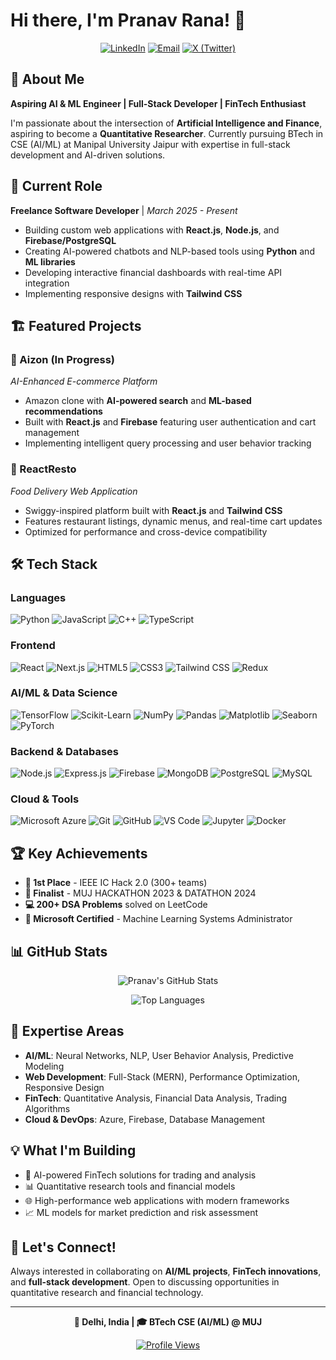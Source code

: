 # Hi there, I'm Pranav Rana! 👋

<div align="center">
  
[![LinkedIn](https://img.shields.io/badge/LinkedIn-0077B5?style=for-the-badge&logo=linkedin&logoColor=white)](https://www.linkedin.com/in/pranav-rana-141565213)
[![Email](https://img.shields.io/badge/Email-D14836?style=for-the-badge&logo=gmail&logoColor=white)](mailto:pranavrana366@gmail.com)
[![X (Twitter)](https://img.shields.io/badge/X-000000?style=for-the-badge&logo=x&logoColor=white)](https://x.com/PRanav77377)

</div>

## 🚀 About Me

**Aspiring AI & ML Engineer | Full-Stack Developer | FinTech Enthusiast**

I'm passionate about the intersection of **Artificial Intelligence and Finance**, aspiring to become a **Quantitative Researcher**. Currently pursuing BTech in CSE (AI/ML) at Manipal University Jaipur with expertise in full-stack development and AI-driven solutions.

## 💼 Current Role

**Freelance Software Developer** | *March 2025 - Present*
- Building custom web applications with **React.js**, **Node.js**, and **Firebase/PostgreSQL**
- Creating AI-powered chatbots and NLP-based tools using **Python** and **ML libraries**
- Developing interactive financial dashboards with real-time API integration
- Implementing responsive designs with **Tailwind CSS**

## 🏗️ Featured Projects

### 🛒 Aizon (In Progress)
*AI-Enhanced E-commerce Platform*
- Amazon clone with **AI-powered search** and **ML-based recommendations**
- Built with **React.js** and **Firebase** featuring user authentication and cart management
- Implementing intelligent query processing and user behavior tracking

### 🍕 ReactResto
*Food Delivery Web Application*  
- Swiggy-inspired platform built with **React.js** and **Tailwind CSS**
- Features restaurant listings, dynamic menus, and real-time cart updates
- Optimized for performance and cross-device compatibility

## 🛠️ Tech Stack

### Languages
![Python](https://img.shields.io/badge/Python-3776AB?style=for-the-badge&logo=python&logoColor=white)
![JavaScript](https://img.shields.io/badge/JavaScript-F7DF1E?style=for-the-badge&logo=javascript&logoColor=black)
![C++](https://img.shields.io/badge/C++-00599C?style=for-the-badge&logo=c%2B%2B&logoColor=white)
![TypeScript](https://img.shields.io/badge/TypeScript-007ACC?style=for-the-badge&logo=typescript&logoColor=white)

### Frontend
![React](https://img.shields.io/badge/React-20232A?style=for-the-badge&logo=react&logoColor=61DAFB)
![Next.js](https://img.shields.io/badge/Next.js-000000?style=for-the-badge&logo=next.js&logoColor=white)
![HTML5](https://img.shields.io/badge/HTML5-E34F26?style=for-the-badge&logo=html5&logoColor=white)
![CSS3](https://img.shields.io/badge/CSS3-1572B6?style=for-the-badge&logo=css3&logoColor=white)
![Tailwind CSS](https://img.shields.io/badge/Tailwind_CSS-38B2AC?style=for-the-badge&logo=tailwind-css&logoColor=white)
![Redux](https://img.shields.io/badge/Redux-593D88?style=for-the-badge&logo=redux&logoColor=white)

### AI/ML & Data Science
![TensorFlow](https://img.shields.io/badge/TensorFlow-FF6F00?style=for-the-badge&logo=tensorflow&logoColor=white)
![Scikit-Learn](https://img.shields.io/badge/scikit_learn-F7931E?style=for-the-badge&logo=scikit-learn&logoColor=white)
![NumPy](https://img.shields.io/badge/Numpy-777BB4?style=for-the-badge&logo=numpy&logoColor=white)
![Pandas](https://img.shields.io/badge/Pandas-2C2D72?style=for-the-badge&logo=pandas&logoColor=white)
![Matplotlib](https://img.shields.io/badge/Matplotlib-11557c?style=for-the-badge&logo=python&logoColor=white)
![Seaborn](https://img.shields.io/badge/Seaborn-3776AB?style=for-the-badge&logo=python&logoColor=white)
![PyTorch](https://img.shields.io/badge/PyTorch-EE4C2C?style=for-the-badge&logo=pytorch&logoColor=white)

### Backend & Databases
![Node.js](https://img.shields.io/badge/Node.js-339933?style=for-the-badge&logo=nodedotjs&logoColor=white)
![Express.js](https://img.shields.io/badge/Express.js-000000?style=for-the-badge&logo=express&logoColor=white)
![Firebase](https://img.shields.io/badge/Firebase-039BE5?style=for-the-badge&logo=Firebase&logoColor=white)
![MongoDB](https://img.shields.io/badge/MongoDB-4EA94B?style=for-the-badge&logo=mongodb&logoColor=white)
![PostgreSQL](https://img.shields.io/badge/PostgreSQL-316192?style=for-the-badge&logo=postgresql&logoColor=white)
![MySQL](https://img.shields.io/badge/MySQL-005C84?style=for-the-badge&logo=mysql&logoColor=white)

### Cloud & Tools
![Microsoft Azure](https://img.shields.io/badge/Microsoft_Azure-0089D0?style=for-the-badge&logo=microsoft-azure&logoColor=white)
![Git](https://img.shields.io/badge/Git-F05032?style=for-the-badge&logo=git&logoColor=white)
![GitHub](https://img.shields.io/badge/GitHub-100000?style=for-the-badge&logo=github&logoColor=white)
![VS Code](https://img.shields.io/badge/VS_Code-0078d4?style=for-the-badge&logo=visual%20studio%20code&logoColor=white)
![Jupyter](https://img.shields.io/badge/Jupyter-F37626?style=for-the-badge&logo=jupyter&logoColor=white)
![Docker](https://img.shields.io/badge/Docker-2CA5E0?style=for-the-badge&logo=docker&logoColor=white)  

## 🏆 Key Achievements

- **🥇 1st Place** - IEEE IC Hack 2.0 (300+ teams)
- **🏅 Finalist** - MUJ HACKATHON 2023 & DATATHON 2024
- **💻 200+ DSA Problems** solved on LeetCode
- **📜 Microsoft Certified** - Machine Learning Systems Administrator

## 📊 GitHub Stats

<div align="center">
  
![Pranav's GitHub Stats](https://github-readme-stats.vercel.app/api?username=pranavrana&show_icons=true&theme=radical&hide_border=true)

![Top Languages](https://github-readme-stats.vercel.app/api/top-langs/?username=pranavrana&layout=compact&theme=radical&hide_border=true)

</div>

## 🎯 Expertise Areas

- **AI/ML**: Neural Networks, NLP, User Behavior Analysis, Predictive Modeling
- **Web Development**: Full-Stack (MERN), Performance Optimization, Responsive Design
- **FinTech**: Quantitative Analysis, Financial Data Analysis, Trading Algorithms
- **Cloud & DevOps**: Azure, Firebase, Database Management

## 💡 What I'm Building

- 🤖 AI-powered FinTech solutions for trading and analysis
- 📊 Quantitative research tools and financial models
- 🌐 High-performance web applications with modern frameworks
- 📈 ML models for market prediction and risk assessment

## 🤝 Let's Connect!

Always interested in collaborating on **AI/ML projects**, **FinTech innovations**, and **full-stack development**. Open to discussing opportunities in quantitative research and financial technology.

---

<div align="center">

**📍 Delhi, India | 🎓 BTech CSE (AI/ML) @ MUJ**

[![Profile Views](https://komarev.com/ghpvc/?username=pranavrana&color=blueviolet&style=flat-square)](https://github.com/pranavrana)

</div>
